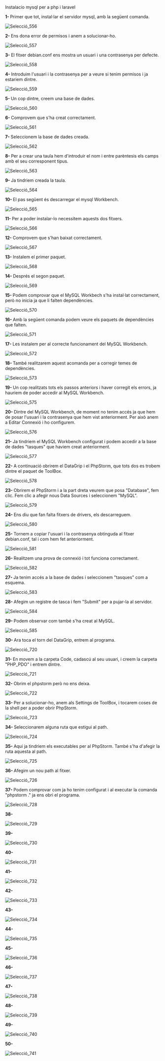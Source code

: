 Instalacio mysql per a php i laravel




<b>1- </b>Primer que tot, instal·lar el servidor mysql, amb la següent comanda.


![Selecció_556](https://user-images.githubusercontent.com/91245889/162403647-c48cdc15-975a-4ab1-b83b-12bf4eb88c52.png)

<b>2- </b>Ens dona error de permisos i anem a solucionar-ho.


![Selecció_557](https://user-images.githubusercontent.com/91245889/162404259-1173bf20-52b3-4a0c-96a5-0d54ebda3d39.png)


<b>3- </b>El fitxer debian.conf ens mostra un usuari i una contrasenya per defecte.


![Selecció_558](https://user-images.githubusercontent.com/91245889/162404264-1c7741f4-168c-4413-bf57-72f71b476141.png)

<b>4- </b>Introduim l'usuari i la contrasenya per a veure si tenim permisos i ja estariem dintre.

![Selecció_559](https://user-images.githubusercontent.com/91245889/162404280-6a20dda6-e581-4c94-a7df-ab1594c9c615.png)


<b>5- </b>Un cop dintre, creem una base de dades.

![Selecció_560](https://user-images.githubusercontent.com/91245889/162404308-116a015c-ec02-4f45-b85c-d241a2ef429f.png)


<b>6- </b>Comprovem que s'ha creat correctament.


![Selecció_561](https://user-images.githubusercontent.com/91245889/162404326-1f31c0f1-77c2-4a1e-935c-97bb7b02fbbe.png)

<b>7- </b>Seleccionem la base de dades creada.


![Selecció_562](https://user-images.githubusercontent.com/91245889/162404344-8e071ed5-7e83-4bd1-9e72-eb2b0adb5af0.png)

<b>8- </b> Per a crear una taula hem d'introduir el nom i entre parèntesis els camps amb el seu corresponent tipus.

![Selecció_563](https://user-images.githubusercontent.com/91245889/162404382-7ab574c4-1602-49a8-a0c8-6e84747d3957.png)

<b>9- </b>Ja tindriem creada la taula.


![Selecció_564](https://user-images.githubusercontent.com/91245889/162404406-76f447a4-82f1-431d-bf87-f6bb8af514c5.png)

<b>10- </b>El pas següent és descarregar el mysql Workbench.

![Selecció_565](https://user-images.githubusercontent.com/91245889/163164029-7453ad51-f6db-4c95-9b35-6342c6e826ee.png)


<b>11- </b>Per a poder instalar-lo necessitem aquests dos fitxers.

![Selecció_566](https://user-images.githubusercontent.com/91245889/163164240-99ea1f6e-b47b-4442-aa5d-e03b7a814d9e.png)




<b>12- </b>Comprovem que s'han baixat correctament.

![Selecció_567](https://user-images.githubusercontent.com/91245889/162404491-7640c694-5eca-478d-9759-a56a09a0ecfa.png)


<b>13- </b>Instalem el primer paquet.

![Selecció_568](https://user-images.githubusercontent.com/91245889/162404526-bab34070-447b-4c5b-80a1-fd576c03a60c.png)


<b>14- </b>Després el segon paquet.

![Selecció_569](https://user-images.githubusercontent.com/91245889/162404535-f3fa5644-3444-4df6-b284-c8ab7a9dbbcf.png)


<b>15- </b>Podem comprovar que el MySQL Workbech s'ha instal·lat correctament, però no inicia ja que li falten dependències.

![Selecció_570](https://user-images.githubusercontent.com/91245889/162404547-fee4f15c-87d1-4944-bd91-0df87a63d2f2.png)

<b>16- </b>Amb la següent comanda podem veure els paquets de dependències que falten.


![Selecció_571](https://user-images.githubusercontent.com/91245889/162404566-6b91209c-ee7d-47b0-9702-f01cc2f0edd8.png)

<b>17- </b>Les instalem per al correcte funcionament del MySQL Workbench.


![Selecció_572](https://user-images.githubusercontent.com/91245889/162404574-bf883cfc-962d-47d2-9844-a34d6ca9570f.png)

<b>18- </b> També realitzarem aquest acomanda per a corregir temes de dependències.


![Selecció_573](https://user-images.githubusercontent.com/91245889/162404584-d4de4363-fa31-4081-b3dc-e44eff002881.png)

<b>19- </b>Un cop realitzats tots els passos anteriors i haver corregit els errors, ja hauriem de poder accedir al MySQL Workbench.

![Selecció_575](https://user-images.githubusercontent.com/91245889/162404626-758a74b6-85a2-4d24-b1a9-cfd467cea0c5.png)


<b>20- </b>Dintre del MySQL Workbench, de moment no tenim accés ja que hem de posar l'usuari i la contrasenya que hem vist anteriorment. Per això anem a Editar Connexió i ho configurem.

![Selecció_576](https://user-images.githubusercontent.com/91245889/162404642-d433b58b-e083-4a78-943e-c9e227b38089.png)


<b>21- </b>Ja tindriem el MySQL Workbench configurat i podem accedir a la base de dades "tasques" que haviem creat anteriorment.

![Selecció_577](https://user-images.githubusercontent.com/91245889/162404667-31c17f0d-cd37-4255-a314-75c474a5199b.png)


<b>22- </b>A continuació obrirem el DataGrip i el PhpStorm, que tots dos es trobem dintre el paquet de ToolBox.


![Selecció_578](https://user-images.githubusercontent.com/91245889/162404676-d98c0760-0ad4-4fbe-9631-18f15d19d888.png)

<b>23- </b>Obrirem el PhpStorm i a la part dreta veurem que posa "Database", fem clic. Fem clic a afegir nous Data Sources i seleccionem "MySQL".

![Selecció_579](https://user-images.githubusercontent.com/91245889/162404692-b84b3022-0dc7-4952-b6ef-3be9556e34d1.png)


<b>24- </b>Ens diu que fan falta fitxers de drivers, els descarreguem.

![Selecció_580](https://user-images.githubusercontent.com/91245889/162404764-d98bc84e-f3e8-4ea0-a83c-d914f7f12ae2.png)


<b>25- </b>Tornem a copiar l'usuari i la contrasenya obtinguda al fitxer debian.conf, tal i com hem fet anteriorment.

![Selecció_581](https://user-images.githubusercontent.com/91245889/162404783-952578c5-c15a-411a-8596-7047686f5fe8.png)


<b>26- </b>Realitzem una prova de connexió i tot funciona correctament.

![Selecció_582](https://user-images.githubusercontent.com/91245889/162404821-f4ede74b-51ce-4f44-8ea9-718d570e1534.png)


<b>27- </b>Ja tenim accés a la base de dades i seleccionem "tasques" com a esquema.


![Selecció_583](https://user-images.githubusercontent.com/91245889/162404829-a45890f1-3de8-46c2-a25d-ec432c39418f.png)

<b>28- </b>Afegim un registre de tasca i fem "Submit" per a pujar-la al servidor.

![Selecció_584](https://user-images.githubusercontent.com/91245889/162404875-f4ea4f54-c266-43d8-b3fc-f562ad219425.png)


<b>29- </b>Podem observar com també s'ha creat al MySQL.

![Selecció_585](https://user-images.githubusercontent.com/91245889/162404891-0f3b3fbe-21ec-4256-9b5f-7f206b31413e.png)


<b>30- </b>Ara toca el torn del DataGrip, entrem al programa.

![Selecció_720](https://user-images.githubusercontent.com/91245889/162404925-cb4cfb4d-073e-4ecb-80aa-eed02a3deb15.png)


<b>31- </b>En movem a la carpeta Code, cadascú al seu usuari, i creem la carpeta "PHP_PDO" i entrem dintre.

![Selecció_721](https://user-images.githubusercontent.com/91245889/162404936-21687201-cb41-4ea3-9a54-71791553b674.png)

<b>32- </b>Obrim el phpstorm però no ens deixa.

![Selecció_722](https://user-images.githubusercontent.com/91245889/162404968-2c064f62-4a5b-408c-99d3-b9e9d3f736b1.png)


<b>33- </b>Per a solucionar-ho, anem als Settings de ToolBox, i tocarem coses de la shell per a poder obrir PhpStorm.


![Selecció_723](https://user-images.githubusercontent.com/91245889/162404976-b517923f-f161-41fc-812f-5e358b69bf90.png)

<b>34- </b>Seleccionarem alguna ruta que estigui al path.

![Selecció_724](https://user-images.githubusercontent.com/91245889/162404997-0b191c70-33b6-43a4-91dd-ff67bb28710e.png)


<b>35- </b>Aqui ja tindriem els executables per al PhpStorm. També s'ha d'afegir la ruta aquesta al path.

![Selecció_725](https://user-images.githubusercontent.com/91245889/162405017-25f4ff4e-7ba4-4e60-8623-708ab6265f60.png)

<b>36- </b>Afegim un nou path al fitxer.

![Selecció_726](https://user-images.githubusercontent.com/91245889/162405070-72566ff2-4325-40e5-8548-5b3c529bdcc1.png)

<b>37- </b>Podem comprovar com ja ho tenim configurat i al executar la comanda "phpstorm ." ja ens obri el programa.


![Selecció_728](https://user-images.githubusercontent.com/91245889/162405105-d93cfbe7-facb-47a7-945a-e51f423a83dd.png)

<b>38- </b>

![Selecció_729](https://user-images.githubusercontent.com/91245889/162405115-4a5aeca1-4a2f-47d6-a38b-884decb86d1d.png)


<b>39- </b>


![Selecció_730](https://user-images.githubusercontent.com/91245889/162405127-ff1ccd5a-076e-40ac-9679-9d5e2218fd52.png)

<b>40- </b>

![Selecció_731](https://user-images.githubusercontent.com/91245889/162405134-a2559395-543d-4006-92ea-963f3efe90b0.png)


<b>41- </b>

![Selecció_732](https://user-images.githubusercontent.com/91245889/162405147-e152382b-dff6-475d-8b0b-63f6b7e633df.png)


<b>42- </b>

![Selecció_733](https://user-images.githubusercontent.com/91245889/162405181-f79dd88a-5aa9-4ed3-8540-cac6151a28c1.png)



<b>43- </b>

![Selecció_734](https://user-images.githubusercontent.com/91245889/162405217-8ccc1f21-cc3d-4de4-b84a-24383ffaf674.png)


<b>44- </b>

![Selecció_735](https://user-images.githubusercontent.com/91245889/162405228-2747b445-f167-467f-834e-62876bf03a3f.png)


<b>45- </b>

![Selecció_736](https://user-images.githubusercontent.com/91245889/162405240-91b32fe8-e798-470c-989c-c0e3fd4f43f5.png)


<b>46- </b>

![Selecció_737](https://user-images.githubusercontent.com/91245889/162405278-491ff3f6-0f01-4e2a-b20d-76b411a64bd6.png)


<b>47- </b>


![Selecció_738](https://user-images.githubusercontent.com/91245889/162405316-24d806f0-c0db-4dad-bb25-2835db4a6df3.png)



<b>48- </b>

![Selecció_739](https://user-images.githubusercontent.com/91245889/162405326-1cc2c5a9-567b-432b-8e86-fed4787d472a.png)


<b>49- </b>

![Selecció_740](https://user-images.githubusercontent.com/91245889/162405336-2040a2ed-e920-4504-82d9-32f305a6aef8.png)


<b>50- </b>

![Selecció_741](https://user-images.githubusercontent.com/91245889/162405345-abdec36d-a59d-4748-be34-67ae0a3411ff.png)
